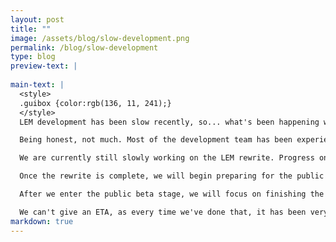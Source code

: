 ```yaml
---
layout: post
title: ""
image: /assets/blog/slow-development.png
permalink: /blog/slow-development
type: blog
preview-text: | 
  
main-text: | 
  <style>
  .guibox {color:rgb(136, 11, 241);}
  </style>
  LEM development has been slow recently, so... what's been happening with the project over the past few months?

  Being honest, not much. Most of the development team has been experiencing a lot of availability and personal issues ever since the middle of 2024. We won't get into the details, but it feels like we're due to give an explanation for the lack of progress and what our plans are from here on out.

  We are currently still slowly working on the LEM rewrite. Progress on it has picked up a bit, and we did perform an internal test with mostly successful results! You will more than likely see things start to pick up again once the rewrite reaches a stage of public testing.

  Once the rewrite is complete, we will begin preparing for the public beta launch. This will require a lot of changes to be made to the existing moderation tools, and that may take a long period of time.

  After we enter the public beta stage, we will focus on finishing the work done on ModTools 2. Our goal from there is completing the other two minigames.

  We can't give an ETA, as every time we've done that, it has been very far off. However, we are aiming to reach the Public Era by early 2025. No promises, as we are still a small team of people doing all of this in our spare time! Thank you for your continued support.
markdown: true
---
```

